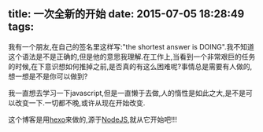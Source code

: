 title: 一次全新的开始
date: 2015-07-05 18:28:49
tags:
---

我有一个朋友,在自己的签名里这样写:"the shortest answer is DOING".我不知道这个语法是不是正确的,但是他的意思我理解.在工作上,当看到一个非常艰巨的任务的时候,在下意识想如何推掉之前,是否真的有这么困难呢?事情总是需要有人做的,想一想是不是你可以做到?

我一直想去学习一下javascript,但是一直懒于去做,人的惰性是如此之大,是不是可以改变一下.一切都不晚,或许从现在开始改变.

这个博客是用[hexo](https://hexo.io/)来做的,源于[NodeJS](https://nodejs.org/),就从它开始吧!!!
